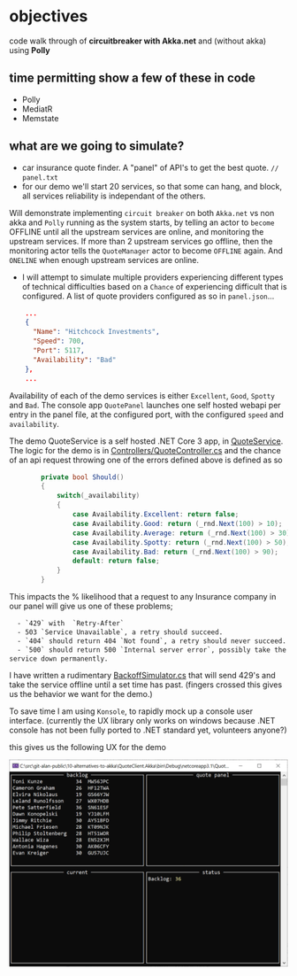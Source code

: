 # objectives

code walk through of **circuitbreaker with Akka.net** and (without akka) using **Polly**

## time permitting show a few of these in code

- Polly
- MediatR
- Memstate

## what are we going to simulate?

- car insurance quote finder. A "panel" of API's to get the best quote. `// panel.txt`
- for our demo we'll start 20 services, so that some can hang, and block, all services reliability is  independant of the others.

 Will demonstrate implementing `circuit breaker` on both `Akka.net` vs non akka and `Polly` running as the system starts, by telling an actor to `become` OFFLINE until all the upstream services are online, and monitoring the upstream services. 
 If more than 2 upstream services go offline, then the monitoring actor tells the `QuoteManager` actor to become `OFFLINE` again. And `ONELINE` when enough upstream services are online.

- I will attempt to simulate multiple providers experiencing different types of technical difficulties based on a `Chance` of experiencing difficult that is configured. A list of quote providers configured as so in `panel.json`...

```json
    ...
    {
      "Name": "Hitchcock Investments",
      "Speed": 700,
      "Port": 5117,
      "Availability": "Bad"
    },
    ...
```

Availability of each of the demo services is either `Excellent`, `Good`, `Spotty` and `Bad`. The console app `QuotePanel` launches one self hosted webapi per entry in the panel file, at the configured port, with the configured `speed` and `availability`.

The demo QuoteService is a self hosted .NET Core 3 app, in [QuoteService](/QuoteService). The logic for the demo is in [Controllers/QuoteController.cs](QuoteService/Controllers/QuoteController.cs) and the chance of an api request throwing one of the errors defined above is defined as so

```csharp
        private bool Should()
        {
            switch(_availability)
            {
                case Availability.Excellent: return false;
                case Availability.Good: return (_rnd.Next(100) > 10);
                case Availability.Average: return (_rnd.Next(100) > 30);
                case Availability.Spotty: return (_rnd.Next(100) > 50);
                case Availability.Bad: return (_rnd.Next(100) > 90);
                default: return false;
            }
        }
```



This impacts the % likelihood that a request to any Insurance company in our panel will give us one of these problems;

```shell
  - `429` with  `Retry-After` 
  - 503 `Service Unavailable`, a retry should succeed.
  - `404` should return 404 `Not found`, a retry should never succeed.
  - `500` should return 500 `Internal server error`, possibly take the service down permanently. 
```

I have written a rudimentary [BackoffSimulator.cs](QuoteService/Controllers/BackoffSimulator) that will send 429's and take the service offline until a set time has past. (fingers crossed this gives us the behavior we want for the demo.)

To save time I am using `Konsole`, to rapidly mock up a console user interface. (currently the UX library only works on windows because .NET console has not been fully ported to .NET standard yet, volunteers anyone?)

this gives us the following UX for the demo

<img src='docs/console-ux.PNG' width='600'/>

